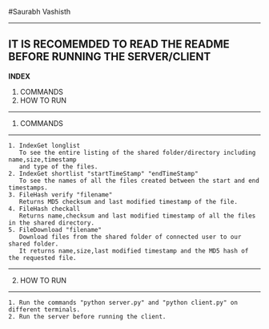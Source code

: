 		
#Saurabh Vashisth

------------------------------------------------------------------------------------------------
IT IS RECOMEMDED TO READ THE README BEFORE RUNNING THE SERVER/CLIENT  
------------------------------------------------------------------------------------------------

 **INDEX**  

1. COMMANDS
2. HOW TO RUN  

------------------------------------------------------------------------------------------------
1. COMMANDS  
------------------------------------------------------------------------------------------------

	1. IndexGet longlist   
	   To see the entire listing of the shared folder/directory including name,size,timestamp 
	   and type of the files.  
	2. IndexGet shortlist "startTimeStamp" "endTimeStamp"  
	   To see the names of all the files created between the start and end timestamps.  
	3. FileHash verify "filename"  
	   Returns MD5 checksum and last modified timestamp of the file.  
	4. FileHash checkall  
	   Returns name,checksum and last modified timestamp of all the files in the shared directory.  
	5. FileDownload "filename"  
	   Download files from the shared folder of connected user to our shared folder.  
	   It returns name,size,last modified timestamp and the MD5 hash of the requested file.  
------------------------------------------------------------------------------------------------
2. HOW TO RUN  
------------------------------------------------------------------------------------------------
	
	1. Run the commands "python server.py" and "python client.py" on different terminals.  
	2. Run the server before running the client.  
